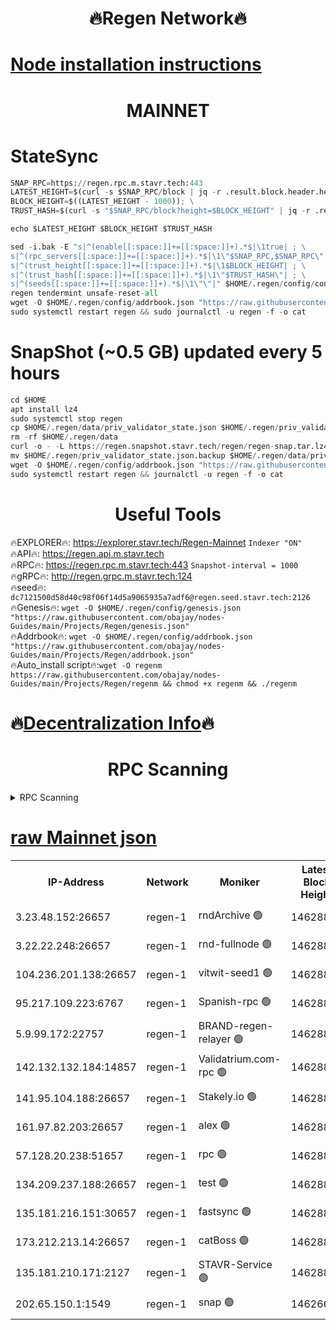 <h1 align="center"> 🔥Regen Network🔥</h1>

[Node installation instructions](https://github.com/obajay/nodes-Guides/tree/main/Projects/Regen)
=
<h1 align="center"> MAINNET</h1>

# StateSync
```python
SNAP_RPC=https://regen.rpc.m.stavr.tech:443
LATEST_HEIGHT=$(curl -s $SNAP_RPC/block | jq -r .result.block.header.height); \
BLOCK_HEIGHT=$((LATEST_HEIGHT - 1000)); \
TRUST_HASH=$(curl -s "$SNAP_RPC/block?height=$BLOCK_HEIGHT" | jq -r .result.block_id.hash)

echo $LATEST_HEIGHT $BLOCK_HEIGHT $TRUST_HASH

sed -i.bak -E "s|^(enable[[:space:]]+=[[:space:]]+).*$|\1true| ; \
s|^(rpc_servers[[:space:]]+=[[:space:]]+).*$|\1\"$SNAP_RPC,$SNAP_RPC\"| ; \
s|^(trust_height[[:space:]]+=[[:space:]]+).*$|\1$BLOCK_HEIGHT| ; \
s|^(trust_hash[[:space:]]+=[[:space:]]+).*$|\1\"$TRUST_HASH\"| ; \
s|^(seeds[[:space:]]+=[[:space:]]+).*$|\1\"\"|" $HOME/.regen/config/config.toml
regen tendermint unsafe-reset-all
wget -O $HOME/.regen/config/addrbook.json "https://raw.githubusercontent.com/obajay/nodes-Guides/main/Projects/Regen/addrbook.json"
sudo systemctl restart regen && sudo journalctl -u regen -f -o cat
```
# SnapShot (~0.5 GB) updated every 5 hours
```python
cd $HOME
apt install lz4
sudo systemctl stop regen
cp $HOME/.regen/data/priv_validator_state.json $HOME/.regen/priv_validator_state.json.backup
rm -rf $HOME/.regen/data
curl -o - -L https://regen.snapshot.stavr.tech/regen/regen-snap.tar.lz4 | lz4 -c -d - | tar -x -C $HOME/.regen --strip-components 2
mv $HOME/.regen/priv_validator_state.json.backup $HOME/.regen/data/priv_validator_state.json
wget -O $HOME/.regen/config/addrbook.json "https://raw.githubusercontent.com/obajay/nodes-Guides/main/Projects/Regen/addrbook.json"
sudo systemctl restart regen && journalctl -u regen -f -o cat
```

 <h1 align="center"> Useful Tools</h1>

🔥EXPLORER🔥:     https://explorer.stavr.tech/Regen-Mainnet        `Indexer "ON"` \
🔥API🔥:          https://regen.api.m.stavr.tech \
🔥RPC🔥:          https://regen.rpc.m.stavr.tech:443              `Snapshot-interval = 1000` \
🔥gRPC🔥:         http://regen.grpc.m.stavr.tech:124 \
🔥seed🔥:      `dc7121500d58d40c98f06f14d5a9065935a7adf6@regen.seed.stavr.tech:2126` \
🔥Genesis🔥:   `wget -O $HOME/.regen/config/genesis.json "https://raw.githubusercontent.com/obajay/nodes-Guides/main/Projects/Regen/genesis.json"` \
🔥Addrbook🔥:  `wget -O $HOME/.regen/config/addrbook.json "https://raw.githubusercontent.com/obajay/nodes-Guides/main/Projects/Regen/addrbook.json"` \
🔥Auto_install script🔥:`wget -O regenm https://raw.githubusercontent.com/obajay/nodes-Guides/main/Projects/Regen/regenm && chmod +x regenm && ./regenm`

🔥[Decentralization Info](https://github.com/obajay/StateSync-snapshots/tree/main/Projects/Regen/Decentralization)🔥
=
<h1 align="center"> RPC Scanning</h1>

<details>
<summary>RPC Scanning</summary>

<h2 align="center"> We scan nodes in real time every 4 hours. And we provide the final result of RPC endpoints.
We cannot influence the operation of these nodes in any way. </h2>


```python
If Voting Power is higher than 0 --> then the Node is a validator of the network and may be subject to attack and be a potential threat to the chain.
```
```python
We marked such validators with a red symbol
```

</details>

[raw Mainnet json](https://rpc-check.regenm.stavr.tech/regenm/rpc-regenm-result.json)
=


<table><tr><th>IP-Address</th><th>Network</th><th>Moniker</th><th>Latest Block Height</th><th>Earliest Block Height</th><th>Catching Up</th><th>Tx Index</th><th>Voting Power</th><th>Scan Time</th></tr><tr><td>3.23.48.152:26657</td><td>regen-1</td><td>rndArchive 🟢</td><td>14628806</td><td>1</td><td>False</td><td>on</td><td>0</td><td>2024-02-10T05:20:29.163090172UTC</td></tr><tr><td>3.22.22.248:26657</td><td>regen-1</td><td>rnd-fullnode 🟢</td><td>14628805</td><td>4134001</td><td>False</td><td>on</td><td>0</td><td>2024-02-10T05:20:26.289118497UTC</td></tr><tr><td>104.236.201.138:26657</td><td>regen-1</td><td>vitwit-seed1 🟢</td><td>14628800</td><td>8943001</td><td>False</td><td>on</td><td>0</td><td>2024-02-10T05:19:58.456502796UTC</td></tr><tr><td>95.217.109.223:6767</td><td>regen-1</td><td>Spanish-rpc 🟢</td><td>14628809</td><td>10068001</td><td>False</td><td>on</td><td>0</td><td>2024-02-10T05:20:47.659772964UTC</td></tr><tr><td>5.9.99.172:22757</td><td>regen-1</td><td>BRAND-regen-relayer 🟢</td><td>14628809</td><td>10782501</td><td>False</td><td>on</td><td>0</td><td>2024-02-10T05:20:48.226995640UTC</td></tr><tr><td>142.132.132.184:14857</td><td>regen-1</td><td>Validatrium.com-rpc 🟢</td><td>14628809</td><td>11175001</td><td>False</td><td>on</td><td>0</td><td>2024-02-10T05:20:47.915863948UTC</td></tr><tr><td>141.95.104.188:26657</td><td>regen-1</td><td>Stakely.io 🟢</td><td>14628804</td><td>13442501</td><td>False</td><td>on</td><td>0</td><td>2024-02-10T05:20:17.297421833UTC</td></tr><tr><td>161.97.82.203:26657</td><td>regen-1</td><td>alex 🟢</td><td>14628806</td><td>13992001</td><td>False</td><td>on</td><td>0</td><td>2024-02-10T05:20:34.629792140UTC</td></tr><tr><td>57.128.20.238:51657</td><td>regen-1</td><td>rpc 🟢</td><td>14628808</td><td>13992001</td><td>False</td><td>on</td><td>0</td><td>2024-02-10T05:20:41.040450464UTC</td></tr><tr><td>134.209.237.188:26657</td><td>regen-1</td><td>test 🟢</td><td>14628811</td><td>13992001</td><td>False</td><td>on</td><td>0</td><td>2024-02-10T05:20:58.820528809UTC</td></tr><tr><td>135.181.216.151:30657</td><td>regen-1</td><td>fastsync 🟢</td><td>14628806</td><td>14457001</td><td>False</td><td>off</td><td>0</td><td>2024-02-10T05:20:34.253898855UTC</td></tr><tr><td>173.212.213.14:26657</td><td>regen-1</td><td>catBoss 🟢</td><td>14628806</td><td>14577001</td><td>False</td><td>on</td><td>0</td><td>2024-02-10T05:20:29.499990384UTC</td></tr><tr><td>135.181.210.171:2127</td><td>regen-1</td><td>STAVR-Service 🟢</td><td>14628813</td><td>14625001</td><td>False</td><td>on</td><td>0</td><td>2024-02-10T05:21:15.594599442UTC</td></tr><tr><td>202.65.150.1:1549</td><td>regen-1</td><td>snap 🟢</td><td>14626634</td><td>14625539</td><td>False</td><td>on</td><td>0</td><td>2024-02-10T05:21:34.925104107UTC</td></tr></table>